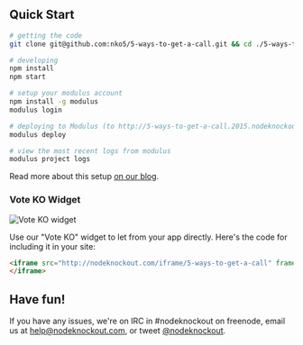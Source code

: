 ## Quick Start

~~~sh
# getting the code
git clone git@github.com:nko5/5-ways-to-get-a-call.git && cd ./5-ways-to-get-a-call/

# developing
npm install
npm start

# setup your modulus account
npm install -g modulus
modulus login

# deploying to Modulus (to http://5-ways-to-get-a-call.2015.nodeknockout.com/)
modulus deploy

# view the most recent logs from modulus
modulus project logs
~~~

Read more about this setup [on our blog][deploying-nko].

[deploying-nko]: http://www.nodeknockout.com/deploying

### Vote KO Widget

![Vote KO widget](http://f.cl.ly/items/1n3g0W0F0G3V0i0d0321/Screen%20Shot%202012-11-04%20at%2010.01.36%20AM.png)

Use our "Vote KO" widget to let from your app directly. Here's the code for
including it in your site:

~~~html
<iframe src="http://nodeknockout.com/iframe/5-ways-to-get-a-call" frameborder=0 scrolling=no allowtransparency=true width=115 height=25>
</iframe>
~~~

## Have fun!

If you have any issues, we're on IRC in #nodeknockout on freenode, email us at
<help@nodeknockout.com>, or tweet [@nodeknockout](https://twitter.com/nodeknockout).
